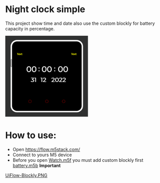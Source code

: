 # Night clock simple

This project show time and date also use the custom blockly for battery capacity in percentage.

![DisplayUI.PNG](DisplayUI.PNG)

# How to use:
- Open https://flow.m5stack.com/
- Connect to yours M5 device
- Before you open [Watch.m5f](Watch.m5f) you must add custom blockly first [battery.m5b](battery.m5b) **Important**

[UiFlow-Blockly.PNG](UiFlow-Blockly.PNG)
